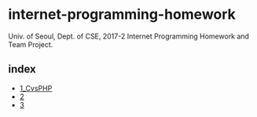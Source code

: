# internet-programming-homework
Univ. of Seoul, Dept. of CSE, 2017-2 Internet Programming Homework and Team Project.
## index
* [1_CvsPHP](./1_CvsPHP)
* [2](./)
* [3](./)
